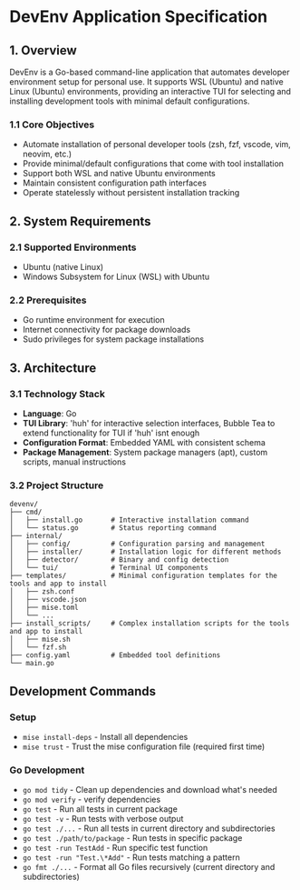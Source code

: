 # DevEnv Application Specification

## 1. Overview

DevEnv is a Go-based command-line application that automates developer
environment setup for personal use. It supports WSL (Ubuntu) and native Linux
(Ubuntu) environments, providing an interactive TUI for selecting and
installing development tools with minimal default configurations.

### 1.1 Core Objectives

- Automate installation of personal developer tools (zsh, fzf, vscode, vim, neovim, etc.)
- Provide minimal/default configurations that come with tool installation
- Support both WSL and native Ubuntu environments
- Maintain consistent configuration path interfaces
- Operate statelessly without persistent installation tracking

## 2. System Requirements

### 2.1 Supported Environments

- Ubuntu (native Linux)
- Windows Subsystem for Linux (WSL) with Ubuntu

### 2.2 Prerequisites

- Go runtime environment for execution
- Internet connectivity for package downloads
- Sudo privileges for system package installations

## 3. Architecture

### 3.1 Technology Stack

- **Language**: Go
- **TUI Library**: 'huh' for interactive selection interfaces, Bubble Tea to extend functionality for TUI if 'huh' isnt enough
- **Configuration Format**: Embedded YAML with consistent schema
- **Package Management**: System package managers (apt), custom scripts, manual instructions

### 3.2 Project Structure

```
devenv/
├── cmd/
│   ├── install.go       # Interactive installation command
│   └── status.go        # Status reporting command
├── internal/
│   ├── config/          # Configuration parsing and management
│   ├── installer/       # Installation logic for different methods
│   ├── detector/        # Binary and config detection
│   └── tui/             # Terminal UI components
├── templates/           # Minimal configuration templates for the tools and app to install
│   ├── zsh.conf
│   ├── vscode.json
│   ├── mise.toml
│   └── ...
├── install_scripts/     # Complex installation scripts for the tools and app to install
│   ├── mise.sh
│   └── fzf.sh
├── config.yaml          # Embedded tool definitions
└── main.go
```

## Development Commands

### Setup

- `mise install-deps` - Install all dependencies
- `mise trust` - Trust the mise configuration file (required first time)

### Go Development

- `go mod tidy` - Clean up dependencies and download what's needed
- `go mod verify` - verify dependencies
- `go test` - Run all tests in current package
- `go test -v` - Run tests with verbose output
- `go test ./...` - Run all tests in current directory and subdirectories
- `go test ./path/to/package` - Run tests in specific package
- `go test -run TestAdd` - Run specific test function
- `go test -run "Test.\*Add"` - Run tests matching a pattern
- `go fmt ./...` - Format all Go files recursively (current directory and subdirectories)
